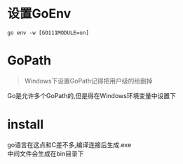 # 设置GoEnv  
```shell
go env -w [GO111MODULE=on]
```

# GoPath  
> Windows下设置GoPath记得把用户级的给删掉  

Go是允许多个GoPath的,但是得在Windows环境变量中设置下

# install  
go语言在这点和C差不多,编译连接后生成.exe  
中间文件会生成在bin目录下